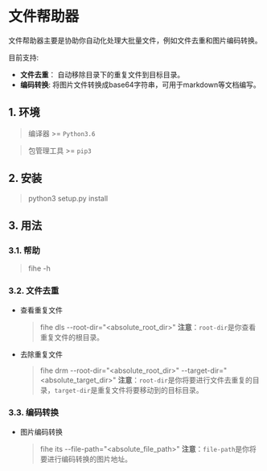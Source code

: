 # 文件帮助器
文件帮助器主要是协助你自动化处理大批量文件，例如文件去重和图片编码转换。

目前支持: 

- **文件去重**： 自动移除目录下的重复文件到目标目录。
- **编码转换**: 将图片文件转换成base64字符串，可用于markdown等文档编写。

## 1. 环境
> 编译器 >= `Python3.6`

> 包管理工具 >= `pip3`

## 2. 安装
> python3 setup.py install

## 3. 用法
### 3.1. 帮助
> fihe -h

### 3.2. 文件去重
- 查看重复文件

    > fihe dls --root-dir="<absolute_root_dir>"
    **注意**：`root-dir`是你查看重复文件的根目录。

- 去除重复文件
    
    > fihe drm --root-dir="<absolute_root_dir>" --target-dir="<absolute_target_dir>"
    **注意**：`root-dir`是你将要进行文件去重复的目录，`target-dir`是重复文件将要移动到的目标目录。

### 3.3. 编码转换
- 图片编码转换

    > fihe its --file-path="<absolute_file_path>"
    **注意**：`file-path`是你将要进行编码转换的图片地址。